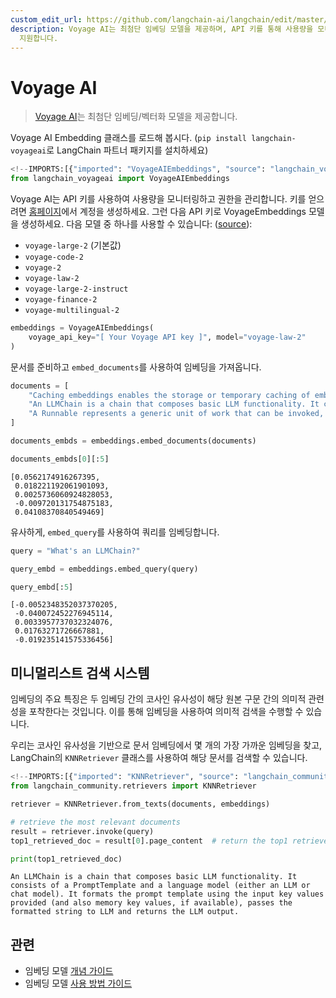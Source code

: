 ```yaml
---
custom_edit_url: https://github.com/langchain-ai/langchain/edit/master/docs/docs/integrations/text_embedding/voyageai.ipynb
description: Voyage AI는 최첨단 임베딩 모델을 제공하며, API 키를 통해 사용량을 모니터링하고 권한을 관리합니다. 다양한 모델을
  지원합니다.
---
```


# Voyage AI

> [Voyage AI](https://www.voyageai.com/)는 최첨단 임베딩/벡터화 모델을 제공합니다.

Voyage AI Embedding 클래스를 로드해 봅시다. (`pip install langchain-voyageai`로 LangChain 파트너 패키지를 설치하세요)

```python
<!--IMPORTS:[{"imported": "VoyageAIEmbeddings", "source": "langchain_voyageai", "docs": "https://api.python.langchain.com/en/latest/embeddings/langchain_voyageai.embeddings.VoyageAIEmbeddings.html", "title": "Voyage AI"}]-->
from langchain_voyageai import VoyageAIEmbeddings
```


Voyage AI는 API 키를 사용하여 사용량을 모니터링하고 권한을 관리합니다. 키를 얻으려면 [홈페이지](https://www.voyageai.com)에서 계정을 생성하세요. 그런 다음 API 키로 VoyageEmbeddings 모델을 생성하세요. 다음 모델 중 하나를 사용할 수 있습니다: ([source](https://docs.voyageai.com/docs/embeddings)):

- `voyage-large-2` (기본값)
- `voyage-code-2`
- `voyage-2`
- `voyage-law-2`
- `voyage-large-2-instruct`
- `voyage-finance-2`
- `voyage-multilingual-2`

```python
embeddings = VoyageAIEmbeddings(
    voyage_api_key="[ Your Voyage API key ]", model="voyage-law-2"
)
```


문서를 준비하고 `embed_documents`를 사용하여 임베딩을 가져옵니다.

```python
documents = [
    "Caching embeddings enables the storage or temporary caching of embeddings, eliminating the necessity to recompute them each time.",
    "An LLMChain is a chain that composes basic LLM functionality. It consists of a PromptTemplate and a language model (either an LLM or chat model). It formats the prompt template using the input key values provided (and also memory key values, if available), passes the formatted string to LLM and returns the LLM output.",
    "A Runnable represents a generic unit of work that can be invoked, batched, streamed, and/or transformed.",
]
```


```python
documents_embds = embeddings.embed_documents(documents)
```


```python
documents_embds[0][:5]
```


```output
[0.0562174916267395,
 0.018221192061901093,
 0.0025736060924828053,
 -0.009720131754875183,
 0.04108370840549469]
```


유사하게, `embed_query`를 사용하여 쿼리를 임베딩합니다.

```python
query = "What's an LLMChain?"
```


```python
query_embd = embeddings.embed_query(query)
```


```python
query_embd[:5]
```


```output
[-0.0052348352037370205,
 -0.040072452276945114,
 0.0033957737032324076,
 0.01763271726667881,
 -0.019235141575336456]
```


## 미니멀리스트 검색 시스템

임베딩의 주요 특징은 두 임베딩 간의 코사인 유사성이 해당 원본 구문 간의 의미적 관련성을 포착한다는 것입니다. 이를 통해 임베딩을 사용하여 의미적 검색을 수행할 수 있습니다.

우리는 코사인 유사성을 기반으로 문서 임베딩에서 몇 개의 가장 가까운 임베딩을 찾고, LangChain의 `KNNRetriever` 클래스를 사용하여 해당 문서를 검색할 수 있습니다.

```python
<!--IMPORTS:[{"imported": "KNNRetriever", "source": "langchain_community.retrievers", "docs": "https://api.python.langchain.com/en/latest/retrievers/langchain_community.retrievers.knn.KNNRetriever.html", "title": "Voyage AI"}]-->
from langchain_community.retrievers import KNNRetriever

retriever = KNNRetriever.from_texts(documents, embeddings)

# retrieve the most relevant documents
result = retriever.invoke(query)
top1_retrieved_doc = result[0].page_content  # return the top1 retrieved result

print(top1_retrieved_doc)
```

```output
An LLMChain is a chain that composes basic LLM functionality. It consists of a PromptTemplate and a language model (either an LLM or chat model). It formats the prompt template using the input key values provided (and also memory key values, if available), passes the formatted string to LLM and returns the LLM output.
```


## 관련

- 임베딩 모델 [개념 가이드](/docs/concepts/#embedding-models)
- 임베딩 모델 [사용 방법 가이드](/docs/how_to/#embedding-models)